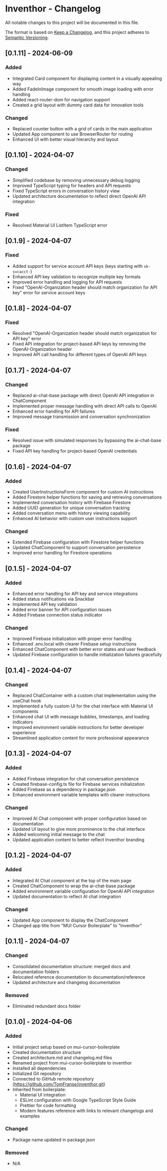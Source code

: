 # Inventhor - Changelog

All notable changes to this project will be documented in this file.

The format is based on [Keep a Changelog](https://keepachangelog.com/en/1.0.0/),
and this project adheres to [Semantic Versioning](https://semver.org/spec/v2.0.0.html).

## [0.1.11] - 2024-06-09

### Added
- Integrated Card component for displaying content in a visually appealing way
- Added FadeInImage component for smooth image loading with error handling
- Added react-router-dom for navigation support
- Created a grid layout with dummy card data for innovation tools

### Changed
- Replaced counter button with a grid of cards in the main application
- Updated App component to use BrowserRouter for routing
- Enhanced UI with better visual hierarchy and layout

## [0.1.10] - 2024-04-07

### Changed
- Simplified codebase by removing unnecessary debug logging
- Improved TypeScript typing for headers and API requests
- Fixed TypeScript errors in conversation history view
- Updated architecture documentation to reflect direct OpenAI API integration

### Fixed
- Resolved Material UI ListItem TypeScript error

## [0.1.9] - 2024-04-07

### Fixed
- Added support for service account API keys (keys starting with `sk-svcacct-`)
- Enhanced API key validation to recognize multiple key formats
- Improved error handling and logging for API requests
- Fixed "OpenAI-Organization header should match organization for API key" error for service account keys

## [0.1.8] - 2024-04-07

### Fixed
- Resolved "OpenAI-Organization header should match organization for API key" error
- Fixed API integration for project-based API keys by removing the OpenAI-Organization header
- Improved API call handling for different types of OpenAI API keys

## [0.1.7] - 2024-04-07

### Changed
- Replaced ai-chat-base package with direct OpenAI API integration in ChatComponent
- Implemented proper message handling with direct API calls to OpenAI
- Enhanced error handling for API failures
- Improved message transmission and conversation synchronization

### Fixed
- Resolved issue with simulated responses by bypassing the ai-chat-base package
- Fixed API key handling for project-based OpenAI credentials

## [0.1.6] - 2024-04-07

### Added
- Created UserInstructionsForm component for custom AI instructions
- Added Firestore helper functions for saving and retrieving conversations
- Implemented conversation history with Firebase Firestore
- Added UUID generation for unique conversation tracking
- Added conversation menu with history viewing capability
- Enhanced AI behavior with custom user instructions support

### Changed
- Extended Firebase configuration with Firestore helper functions
- Updated ChatComponent to support conversation persistence
- Improved error handling for Firestore operations

## [0.1.5] - 2024-04-07

### Added
- Enhanced error handling for API key and service integrations
- Added status notifications via Snackbar
- Implemented API key validation
- Added error banner for API configuration issues
- Added Firebase connection status indicator

### Changed
- Improved Firebase initialization with proper error handling
- Enhanced .env.local with clearer Firebase setup instructions
- Enhanced ChatComponent with better error states and user feedback
- Updated Firebase configuration to handle initialization failures gracefully

## [0.1.4] - 2024-04-07

### Changed
- Replaced ChatContainer with a custom chat implementation using the useChat hook
- Implemented a fully custom UI for the chat interface with Material UI components
- Enhanced chat UI with message bubbles, timestamps, and loading indicators
- Improved environment variable instructions for better developer experience
- Streamlined application content for more professional appearance

## [0.1.3] - 2024-04-07

### Added
- Added Firebase integration for chat conversation persistence
- Created firebase-config.ts file for Firebase services initialization
- Added Firebase as a dependency in package.json
- Enhanced environment variable templates with clearer instructions

### Changed
- Improved AI Chat component with proper configuration based on documentation
- Updated UI layout to give more prominence to the chat interface
- Added welcoming initial message to the chat
- Updated application content to better reflect Inventhor branding

## [0.1.2] - 2024-04-07

### Added
- Integrated AI Chat component at the top of the main page
- Created ChatComponent to wrap the ai-chat-base package
- Added environment variable configuration for OpenAI API integration
- Updated documentation to reflect AI chat integration

### Changed
- Updated App component to display the ChatComponent
- Changed app title from "MUI Cursor Boilerplate" to "Inventhor"

## [0.1.1] - 2024-04-07

### Changed
- Consolidated documentation structure: merged docs and documentation folders
- Relocated reference documentation to documentation/reference
- Updated architecture and changelog documentation

### Removed
- Eliminated redundant docs folder

## [0.1.0] - 2024-04-06

### Added
- Initial project setup based on mui-cursor-boilerplate
- Created documentation structure
- Created architecture.md and changelog.md files
- Renamed project from mui-cursor-boilerplate to inventhor
- Installed all dependencies
- Initialized Git repository
- Connected to GitHub remote repository (https://github.com/TomFranse/inventhor.git)
- Inherited from boilerplate:
  - Material UI integration
  - ESLint configuration with Google TypeScript Style Guide
  - Prettier for code formatting
  - Modern features reference with links to relevant changelogs and examples

### Changed
- Package name updated in package.json

### Removed
- N/A 